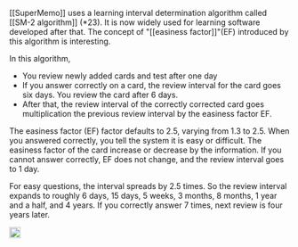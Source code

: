 
[[SuperMemo]] uses a learning interval determination algorithm called [[SM-2 algorithm]] (*23). It is now widely used for learning software developed after that. The concept of "[[easiness factor]]"(EF) introduced by this algorithm is interesting.

In this algorithm,

- You review newly added cards and test after one day
- If you answer correctly on a card, the review interval for the card goes six days. You review the card after 6 days.
- After that, the review interval of the correctly corrected card goes multiplication the previous review interval by the easiness factor EF.

The easiness factor (EF) factor defaults to 2.5, varying from 1.3 to 2.5. When you answered correctly, you tell the system it is easy or difficult. The easiness factor of the card increase or decrease by the information. If you cannot answer correctly, EF does not change, and the review interval goes to 1 day.

For easy questions, the interval spreads by 2.5 times. So the review interval expands to roughly 6 days, 15 days, 5 weeks, 3 months, 8 months, 1 year and a half, and 4 years. If you correctly answer 7 times, next review is four years later.

<img src='https://scrapbox.io/api/pages/nishio/en/icon' alt='en.icon' height="19.5"/>
